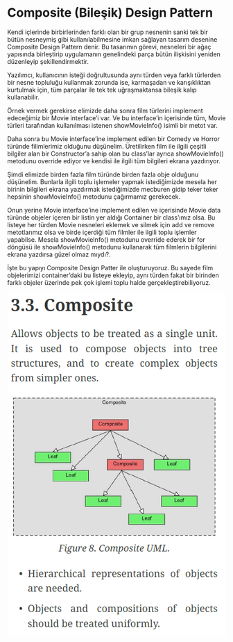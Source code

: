 # Composite (Bileşik) Design Pattern

Kendi içlerinde birbirlerinden farklı olan bir grup nesnenin sanki tek bir bütün nesneymiş gibi kullanılabilmesine imkan sağlayan tasarım desenine Composite Design Pattern denir. Bu tasarımın görevi, nesneleri bir ağaç yapısında birleştirip uygulamanın genelindeki parça bütün ilişkisini yeniden düzenleyip şekillendirmektir.

Yazılımcı, kullanıcının isteği doğrultusunda aynı türden veya farklı türlerden bir nesne topluluğu kullanmak zorunda ise, karmaşadan ve karışıklıktan kurtulmak için, tüm parçalar ile tek tek uğraşmaktansa bileşik kalıp kullanabilir.

Örnek vermek gerekirse elimizde daha sonra film türlerini implement edeceğimiz bir Movie interface’i var. Ve bu interface’in içerisinde tüm, Movie türleri tarafından kullanılması istenen showMovieInfo() isimli bir metot var.

Daha sonra bu Movie interface’ine implement edilen bir Comedy ve Horror türünde filimlerimiz olduğunu düşünelim. Üretilirken film ile ilgili çeşitli bilgiler alan bir Constructor’a sahip olan bu class’lar ayrıca showMovieInfo() metodunu override ediyor ve kendisi ile ilgili tüm bilgileri ekrana yazdırıyor.

Şimdi elimizde birden fazla film türünde birden fazla obje olduğunu düşünelim. Bunlarla ilgili toplu işlemeler yapmak istediğimizde mesela her birinin bilgileri ekrana yazdırmak istediğimizde mecburen gidip teker teker hepsinin showMovieInfo() metodunu çağırmamız gerekecek.

Onun yerine Movie interface’ine implement edilen ve içerisinde Movie data türünde objeler içeren bir listin yer aldığı Container bir class’ımız olsa. Bu listeye her türden Movie nesneleri eklemek ve silmek için add ve remove metotlarımız olsa ve birde içerdiği tüm filmler ile ilgili toplu işlemler yapabilse. Mesela showMovieInfo() metodunu override ederek bir for döngüsü ile showMovieInfo() metodunu kullanarak tüm filmlerin bilgilerini ekrana yazdırsa güzel olmaz mıydı?.

İşte bu yapıyı Composite Design Patter ile oluşturuyoruz. Bu sayede film objelerimizi container’daki bu listeye ekleyip, aynı türden fakat bir birinden farklı objeler üzerinde pek çok işlemi toplu halde gerçekleştirebiliyoruz.


![img.png](img.png)
